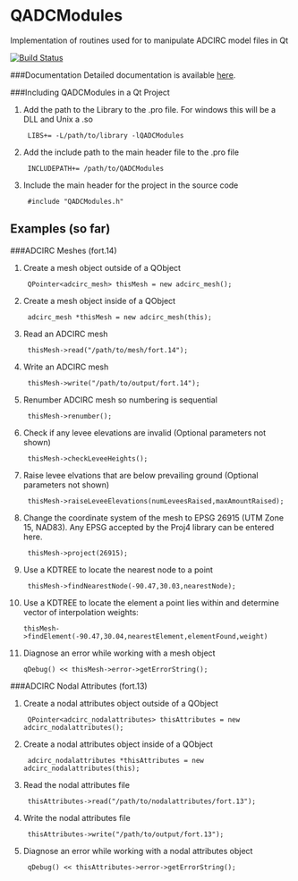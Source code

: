 # QADCModules
Implementation of routines used for to manipulate ADCIRC model files in Qt

[![Build Status](https://travis-ci.org/zcobell/QADCModules.svg?branch=master)](https://travis-ci.org/zcobell/QADCModules)

###Documentation
Detailed documentation is available [here](http://zcobell.github.io/QADCModules/index.html).

###Including QADCModules in a Qt Project
1. Add the path to the Library to the .pro file. For windows this will be a DLL and Unix a .so

        LIBS+= -L/path/to/library -lQADCModules
        
2. Add the include path to the main header file to the .pro file

        INCLUDEPATH+= /path/to/QADCModules
        
3. Include the main header for the project in the source code

        #include "QADCModules.h"

## Examples (so far)

###ADCIRC Meshes (fort.14)
1. Create a mesh object outside of a QObject

        QPointer<adcirc_mesh> thisMesh = new adcirc_mesh();

2. Create a mesh object inside of a QObject

        adcirc_mesh *thisMesh = new adcirc_mesh(this);

3. Read an ADCIRC mesh

        thisMesh->read("/path/to/mesh/fort.14");

4. Write an ADCIRC mesh

        thisMesh->write("/path/to/output/fort.14");

5. Renumber ADCIRC mesh so numbering is sequential

        thisMesh->renumber();
        
6. Check if any levee elevations are invalid (Optional parameters not shown)

        thisMesh->checkLeveeHeights();

7. Raise levee elvations that are below prevailing ground (Optional parameters not shown)

        thisMesh->raiseLeveeElevations(numLeveesRaised,maxAmountRaised);
        
8. Change the coordinate system of the mesh to EPSG 26915 (UTM Zone 15, NAD83). Any EPSG accepted by the Proj4 library can be entered here.

        thisMesh->project(26915);

9. Use a KDTREE to locate the nearest node to a point

        thisMesh->findNearestNode(-90.47,30.03,nearestNode);

10. Use a KDTREE to locate the element a point lies within and determine vector of interpolation weights:

        thisMesh->findElement(-90.47,30.04,nearestElement,elementFound,weight)

11. Diagnose an error while working with a mesh object

        qDebug() << thisMesh->error->getErrorString();

###ADCIRC Nodal Attributes (fort.13)
1. Create a nodal attributes object outside of a QObject

        QPointer<adcirc_nodalattributes> thisAttributes = new adcirc_nodalattributes();
        
2. Create a nodal attributes object inside of a QObject

        adcirc_nodalattributes *thisAttributes = new adcirc_nodalattributes(this);
        
3. Read the nodal attributes file

        thisAttributes->read("/path/to/nodalattributes/fort.13");

4. Write the nodal attributes file

        thisAttributes->write("/path/to/output/fort.13");

5. Diagnose an error while working with a nodal attributes object

        qDebug() << thisAttributes->error->getErrorString();
